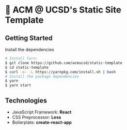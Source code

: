 # 🔷 ACM @ UCSD's Static Site Template

## Getting Started
Install the dependencies
```bash
# Install Yarn:
$ git clone https://github.com/acmucsd/static-template
$ cd static-template
$ curl -o- -L https://yarnpkg.com/install.sh | bash
# Install the package dependencies
$ yarn
$ yarn start
```

## Technologies
- JavaScript Framework: **React**
- CSS Preprocessor: **Less** 
- Boilerplate: **create-react-app**